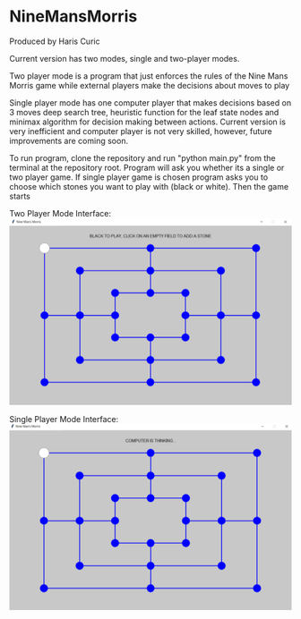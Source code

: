 # NineMansMorris

Produced by Haris Curic

Current version has two modes, single and two-player modes. 

Two player mode is a program that just enforces the rules of the Nine Mans Morris game while external players make the decisions about moves to play

Single player mode has one computer player that makes decisions based on 3 moves deep search tree, heuristic function for the leaf state nodes and minimax algorithm for decision making between actions. Current version is very inefficient and computer player is not very skilled, however, future improvements are coming soon. 

To run program, clone the repository and run "python main.py" from the terminal at the repository root. Program will ask you whether its a single or two player game. If single player game is chosen program asks you to choose which stones you want to play with (black or white). Then the game starts


Two Player Mode Interface:
![Two Player Mode Interface](/TwoPlayer.PNG)


Single Player Mode Interface:
![Single Player Mode Interface](/SinglePlayer.PNG)